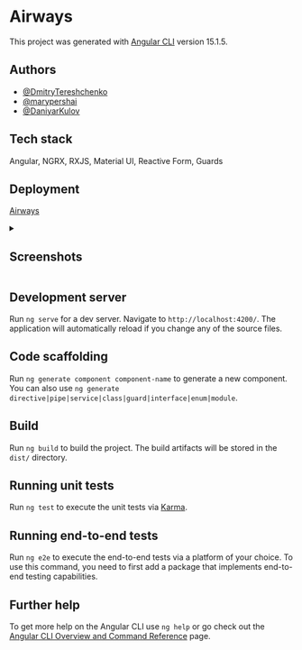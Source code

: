 # Airways

This project was generated with [Angular CLI](https://github.com/angular/angular-cli) version 15.1.5.

## Authors

- [@DmitryTereshchenko](https://github.com/DmitryTereshchenko)
- [@marypershai](https://github.com/marypershai)
- [@DaniyarKulov](https://github.com/DaniyarKulov)

## Tech stack

Angular, NGRX, RXJS, Material UI, Reactive Form, Guards

## Deployment  

[Airways](https://6473d9356d456f062d11ed22--cute-gaufre-3c3aae.netlify.app/)

<details>
  <summary><h2>Screenshots</h2></summary>  
  
  ![image](https://github.com/DaniyarKulov/airways-angular/assets/91828656/bbf5605d-6ba6-4b52-9ef7-f9cc4ee65fd9)
  ![image](https://github.com/DaniyarKulov/airways-angular/assets/91828656/f339fcd0-c5fb-486e-a01c-468d334a04bd)
![image](https://github.com/DaniyarKulov/airways-angular/assets/91828656/acfa21f3-a139-4a91-bc56-f39215f77b75)
![image](https://github.com/DaniyarKulov/airways-angular/assets/91828656/d0d2efbd-3089-4c25-b50c-ebe10fd44045)
![image](https://github.com/DaniyarKulov/airways-angular/assets/91828656/b7df2843-10ea-445a-8444-5519541f98c0)
![image](https://github.com/DaniyarKulov/airways-angular/assets/91828656/6ecaf492-f441-45b5-b587-0230be5f34fe)
![image](https://github.com/DaniyarKulov/airways-angular/assets/91828656/3037613f-4145-4103-951d-df76dcb6000f)

</details>

## Development server

Run `ng serve` for a dev server. Navigate to `http://localhost:4200/`. The application will automatically reload if you change any of the source files.

## Code scaffolding

Run `ng generate component component-name` to generate a new component. You can also use `ng generate directive|pipe|service|class|guard|interface|enum|module`.

## Build

Run `ng build` to build the project. The build artifacts will be stored in the `dist/` directory.

## Running unit tests

Run `ng test` to execute the unit tests via [Karma](https://karma-runner.github.io).

## Running end-to-end tests

Run `ng e2e` to execute the end-to-end tests via a platform of your choice. To use this command, you need to first add a package that implements end-to-end testing capabilities.

## Further help

To get more help on the Angular CLI use `ng help` or go check out the [Angular CLI Overview and Command Reference](https://angular.io/cli) page.

